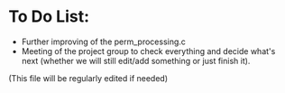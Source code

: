 # To Do List:

- Further improving of the perm_processing.c
- Meeting of the project group to check everything and decide what's next (whether we will still edit/add something or just finish it).


(This file will be regularly edited if needed)
